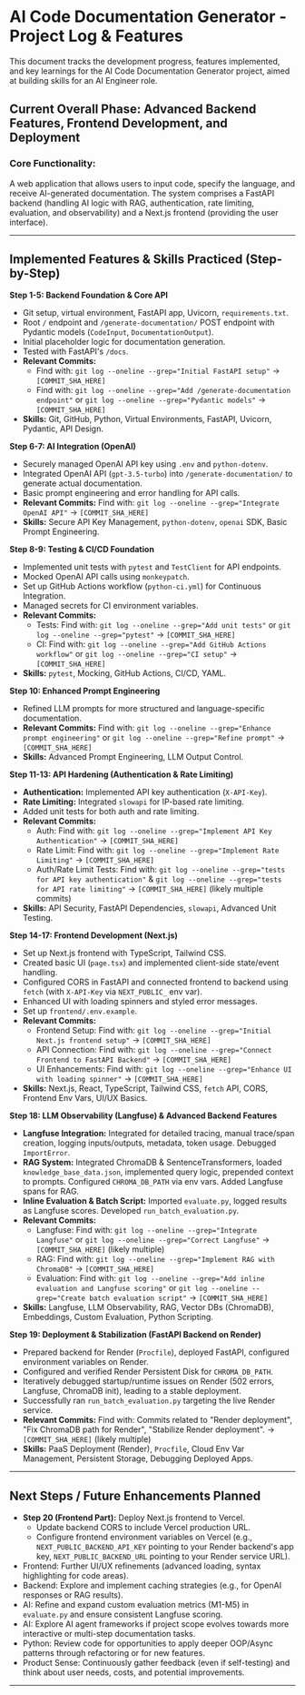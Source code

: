 # AI Code Documentation Generator - Project Log & Features

This document tracks the development progress, features implemented, and key learnings for the AI Code Documentation Generator project, aimed at building skills for an AI Engineer role.

## Current Overall Phase: Advanced Backend Features, Frontend Development, and Deployment

### Core Functionality:
A web application that allows users to input code, specify the language, and receive AI-generated documentation. The system comprises a FastAPI backend (handling AI logic with RAG, authentication, rate limiting, evaluation, and observability) and a Next.js frontend (providing the user interface).

---

## Implemented Features & Skills Practiced (Step-by-Step)

**Step 1-5: Backend Foundation & Core API** 
*   Git setup, virtual environment, FastAPI app, Uvicorn, `requirements.txt`.
*   Root `/` endpoint and `/generate-documentation/` POST endpoint with Pydantic models (`CodeInput`, `DocumentationOutput`).
*   Initial placeholder logic for documentation generation.
*   Tested with FastAPI's `/docs`.
*   **Relevant Commits:**
    *   Find with: `git log --oneline --grep="Initial FastAPI setup"` -> `[COMMIT_SHA_HERE]`
    *   Find with: `git log --oneline --grep="Add /generate-documentation endpoint"` or `git log --oneline --grep="Pydantic models"` -> `[COMMIT_SHA_HERE]`
*   **Skills:** Git, GitHub, Python, Virtual Environments, FastAPI, Uvicorn, Pydantic, API Design.

**Step 6-7: AI Integration (OpenAI)**
*   Securely managed OpenAI API key using `.env` and `python-dotenv`.
*   Integrated OpenAI API (`gpt-3.5-turbo`) into `/generate-documentation/` to generate actual documentation.
*   Basic prompt engineering and error handling for API calls.
*   **Relevant Commits:** Find with: `git log --oneline --grep="Integrate OpenAI API"` -> `[COMMIT_SHA_HERE]`
*   **Skills:** Secure API Key Management, `python-dotenv`, `openai` SDK, Basic Prompt Engineering.

**Step 8-9: Testing & CI/CD Foundation**
*   Implemented unit tests with `pytest` and `TestClient` for API endpoints.
*   Mocked OpenAI API calls using `monkeypatch`.
*   Set up GitHub Actions workflow (`python-ci.yml`) for Continuous Integration.
*   Managed secrets for CI environment variables.
*   **Relevant Commits:**
    *   Tests: Find with: `git log --oneline --grep="Add unit tests"` or `git log --oneline --grep="pytest"` -> `[COMMIT_SHA_HERE]`
    *   CI: Find with: `git log --oneline --grep="Add GitHub Actions workflow"` or `git log --oneline --grep="CI setup"` -> `[COMMIT_SHA_HERE]`
*   **Skills:** `pytest`, Mocking, GitHub Actions, CI/CD, YAML.

**Step 10: Enhanced Prompt Engineering**
*   Refined LLM prompts for more structured and language-specific documentation.
*   **Relevant Commits:** Find with: `git log --oneline --grep="Enhance prompt engineering"` or `git log --oneline --grep="Refine prompt"` -> `[COMMIT_SHA_HERE]`
*   **Skills:** Advanced Prompt Engineering, LLM Output Control.

**Step 11-13: API Hardening (Authentication & Rate Limiting)**
*   **Authentication:** Implemented API key authentication (`X-API-Key`).
*   **Rate Limiting:** Integrated `slowapi` for IP-based rate limiting.
*   Added unit tests for both auth and rate limiting.
*   **Relevant Commits:**
    *   Auth: Find with: `git log --oneline --grep="Implement API Key Authentication"` -> `[COMMIT_SHA_HERE]`
    *   Rate Limit: Find with: `git log --oneline --grep="Implement Rate Limiting"` -> `[COMMIT_SHA_HERE]`
    *   Auth/Rate Limit Tests: Find with: `git log --oneline --grep="tests for API key authentication"` & `git log --oneline --grep="tests for API rate limiting"` -> `[COMMIT_SHA_HERE]` (likely multiple commits)
*   **Skills:** API Security, FastAPI Dependencies, `slowapi`, Advanced Unit Testing.

**Step 14-17: Frontend Development (Next.js)**
*   Set up Next.js frontend with TypeScript, Tailwind CSS.
*   Created basic UI (`page.tsx`) and implemented client-side state/event handling.
*   Configured CORS in FastAPI and connected frontend to backend using `fetch` (with `X-API-Key` via `NEXT_PUBLIC_` env var).
*   Enhanced UI with loading spinners and styled error messages.
*   Set up `frontend/.env.example`.
*   **Relevant Commits:**
    *   Frontend Setup: Find with: `git log --oneline --grep="Initial Next.js frontend setup"` -> `[COMMIT_SHA_HERE]`
    *   API Connection: Find with: `git log --oneline --grep="Connect Frontend to FastAPI Backend"` -> `[COMMIT_SHA_HERE]`
    *   UI Enhancements: Find with: `git log --oneline --grep="Enhance UI with loading spinner"` -> `[COMMIT_SHA_HERE]`
*   **Skills:** Next.js, React, TypeScript, Tailwind CSS, `fetch` API, CORS, Frontend Env Vars, UI/UX Basics.

**Step 18: LLM Observability (Langfuse) & Advanced Backend Features**
*   **Langfuse Integration:** Integrated for detailed tracing, manual trace/span creation, logging inputs/outputs, metadata, token usage. Debugged `ImportError`.
*   **RAG System:** Integrated ChromaDB & SentenceTransformers, loaded `knowledge_base_data.json`, implemented query logic, prepended context to prompts. Configured `CHROMA_DB_PATH` via env vars. Added Langfuse spans for RAG.
*   **Inline Evaluation & Batch Script:** Imported `evaluate.py`, logged results as Langfuse scores. Developed `run_batch_evaluation.py`.
*   **Relevant Commits:**
    *   Langfuse: Find with: `git log --oneline --grep="Integrate Langfuse"` or `git log --oneline --grep="Correct Langfuse"` -> `[COMMIT_SHA_HERE]` (likely multiple)
    *   RAG: Find with: `git log --oneline --grep="Implement RAG with ChromaDB"` -> `[COMMIT_SHA_HERE]`
    *   Evaluation: Find with: `git log --oneline --grep="Add inline evaluation and Langfuse scoring"` or `git log --oneline --grep="Create batch evaluation script"` -> `[COMMIT_SHA_HERE]`
*   **Skills:** Langfuse, LLM Observability, RAG, Vector DBs (ChromaDB), Embeddings, Custom Evaluation, Python Scripting.

**Step 19: Deployment & Stabilization (FastAPI Backend on Render)**
*   Prepared backend for Render (`Procfile`), deployed FastAPI, configured environment variables on Render.
*   Configured and verified Render Persistent Disk for `CHROMA_DB_PATH`.
*   Iteratively debugged startup/runtime issues on Render (502 errors, Langfuse, ChromaDB init), leading to a stable deployment.
*   Successfully ran `run_batch_evaluation.py` targeting the live Render service.
*   **Relevant Commits:** Find with: Commits related to "Render deployment", "Fix ChromaDB path for Render", "Stabilize Render deployment". -> `[COMMIT_SHA_HERE]` (likely multiple)
*   **Skills:** PaaS Deployment (Render), `Procfile`, Cloud Env Var Management, Persistent Storage, Debugging Deployed Apps.

---

## Next Steps / Future Enhancements Planned
*   **Step 20 (Frontend Part):** Deploy Next.js frontend to Vercel.
    *   Update backend CORS to include Vercel production URL.
    *   Configure frontend environment variables on Vercel (e.g., `NEXT_PUBLIC_BACKEND_API_KEY` pointing to your Render backend's app key, `NEXT_PUBLIC_BACKEND_URL` pointing to your Render service URL).
*   Frontend: Further UI/UX refinements (advanced loading, syntax highlighting for code areas).
*   Backend: Explore and implement caching strategies (e.g., for OpenAI responses or RAG results).
*   AI: Refine and expand custom evaluation metrics (M1-M5) in `evaluate.py` and ensure consistent Langfuse scoring.
*   AI: Explore AI agent frameworks if project scope evolves towards more interactive or multi-step documentation tasks.
*   Python: Review code for opportunities to apply deeper OOP/Async patterns through refactoring or for new features.
*   Product Sense: Continuously gather feedback (even if self-testing) and think about user needs, costs, and potential improvements.

---
